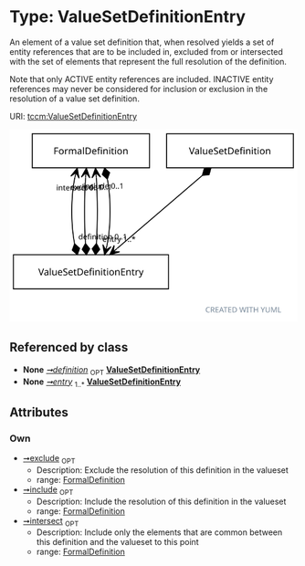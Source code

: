 
# Type: ValueSetDefinitionEntry


An element of a value set definition that, when resolved yields a set of entity references that are to be included
in, excluded from or intersected with the set of elements that represent the full resolution of the definition.

Note that only ACTIVE entity references are included. INACTIVE entity references may never be considered for
inclusion or exclusion in the resolution of a value set definition.

URI: [tccm:ValueSetDefinitionEntry](https://hotecosystem.org/tccm/ValueSetDefinitionEntry)


![img](images/ValueSetDefinitionEntry.svg)

## Referenced by class

 *  **None** *[➞definition](formalDefinition__value_set_definition.md)*  <sub>OPT</sub>  **[ValueSetDefinitionEntry](ValueSetDefinitionEntry.md)**
 *  **None** *[➞entry](valueSetDefinition__entry.md)*  <sub>1..*</sub>  **[ValueSetDefinitionEntry](ValueSetDefinitionEntry.md)**

## Attributes


### Own

 * [➞exclude](valueSetDefinitionEntry__exclude.md)  <sub>OPT</sub>
    * Description: Exclude the resolution of this definition in the valueset
    * range: [FormalDefinition](FormalDefinition.md)
 * [➞include](valueSetDefinitionEntry__include.md)  <sub>OPT</sub>
    * Description: Include the resolution of this definition in the valueset
    * range: [FormalDefinition](FormalDefinition.md)
 * [➞intersect](valueSetDefinitionEntry__intersect.md)  <sub>OPT</sub>
    * Description: Include only the elements that are common between this definition and the valueset to this point
    * range: [FormalDefinition](FormalDefinition.md)
